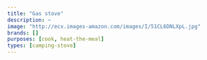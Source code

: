 ```yaml
---
title: "Gas stove"
description: ~
image: "http://ecx.images-amazon.com/images/I/51CL6DNLXpL.jpg"
brands: []
purposes: [cook, heat-the-meal]
types: [camping-stove]
---
```

